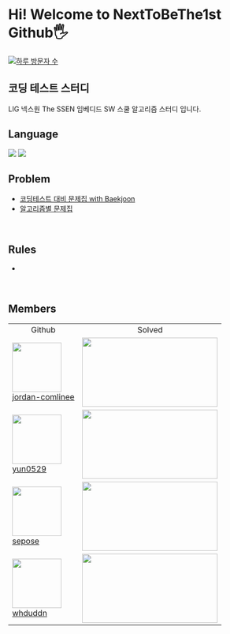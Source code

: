 # Hi! Welcome to NextToBeThe1st Github🖐️
[![하루 방문자 수](https://hits.seeyoufarm.com/api/count/incr/badge.svg?url=https://github.com/NextToBeThe1st)](https://github.com/tony9402/baekjoon)

## 코딩 테스트 스터디
LIG 넥스원 The SSEN 임베디드 SW 스쿨 알고리즘 스터디 입니다.

## Language
<img src="https://img.shields.io/badge/C-A8B9CC?style=for-the-badge&logo=C&logoColor=white"/> <img src="https://img.shields.io/badge/C++-00599C?style=for-the-badge&logo=C%2B%2B&logoColor=white"/>

## Problem
- [코딩테스트 대비 문제집 with Baekjoon](https://github.com/tony9402/baekjoon)
- [알고리즘별 문제집](https://www.acmicpc.net/workbook/by/BaaaaaaaaaaarkingDog)
<br>

## Rules
- 

<br>

## Members
<table>
    <td align="center">Github</td>
    <td align="center">Solved</td>
    <tr>
        <td height="140px">             <a href="https://github.com/jordan-comlinee"><img height="100px" width="100px" src="https://avatars.githubusercontent.com/u/82654401?v=4https://avatars.githubusercontent.com/u/82654401?v=4"/></a>
            <br />
            <a href="https://github.com/jordan-comlinee">jordan-comlinee</a>
       </td>
        <td height="140px"> <a href="https://solved.ac/dlthdud0112"><img height="140px" width="275px" src="http://mazassumnida.wtf/api/v2/generate_badge?boj=dlthdud0112" /></a> </td>
    </tr>
    <tr>
        <td height="140px">             
            <a href="https://github.com/yun0529"><img height="100px" width="100px" src="https://avatars.githubusercontent.com/u/95463482?v=4"/></a>
            <br />
            <a href="https://github.com/yun0529">yun0529</a>
       </td>
        <td height="140px"> <a href="https://solved.ac/yun0529"><img height="140px" width="275px" src="http://mazassumnida.wtf/api/v2/generate_badge?boj=yun0529" /></a> </td>
    </tr>
    <tr>
        <td height="140px">             
            <a href="https://github.com/sepose"><img height="100px" width="100px" src="https://avatars.githubusercontent.com/u/87268767?v=4"/></a>
            <br />
            <a href="https://github.com/sepose">sepose</a>
       </td>
        <td height="140px"> <a href="https://solved.ac/Sepose"><img height="140px" width="275px" src="http://mazassumnida.wtf/api/v2/generate_badge?boj=well77" /></a> </td>
    </tr>
    <tr>
        <td height="140px">             
            <a href="https://github.com/whduddn"><img height="100px" width="100px" src="https://avatars.githubusercontent.com/u/163998918?v=4"/></a>
            <br />
            <a href="https://github.com/whduddn">whduddn</a>
       </td>
        <td height="140px"> <a href="https://solved.ac/id_mullo_haji"><img height="140px" width="275px" src="http://mazassumnida.wtf/api/v2/generate_badge?boj=id_mullo_haji" /></a>  </td>
    </tr>
</table>
